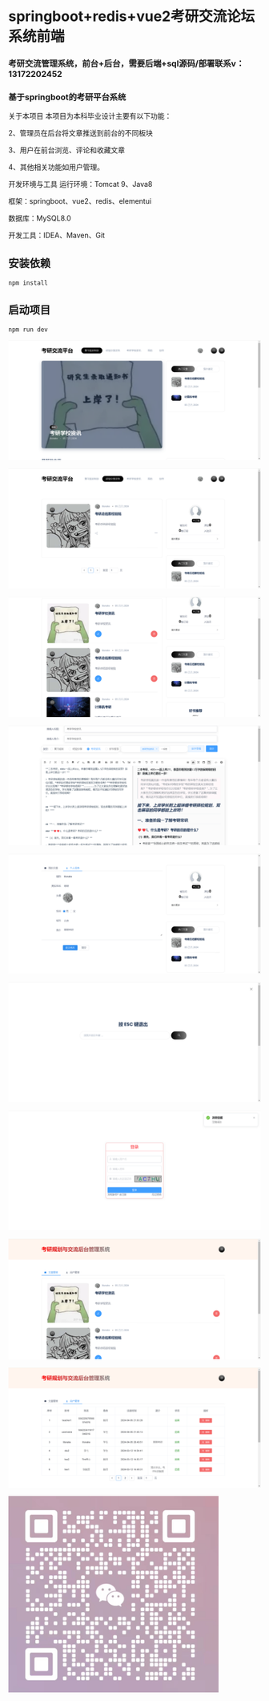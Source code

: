 # springboot+redis+vue2考研交流论坛系统前端
### 考研交流管理系统，前台+后台，需要后端+sql源码/部署联系v：13172202452

### 基于springboot的考研平台系统

关于本项目
本项目为本科毕业设计主要有以下功能：

2、管理员在后台将文章推送到前台的不同板块

3、用户在前台浏览、评论和收藏文章

4、其他相关功能如用户管理。

开发环境与工具
运行环境：Tomcat 9、Java8

框架：springboot、vue2、redis、elementui

数据库：MySQL8.0

开发工具：IDEA、Maven、Git  


## 安装依赖
```
npm install
```

## 启动项目
```
npm run dev
```
![输入图片说明](public/image.png)

![输入图片说明](public/image1.png)

![输入图片说明](public/image2.png)

![输入图片说明](public/image3.png)

![输入图片说明](public/image4.png)

![输入图片说明](public/image5.png)

![输入图片说明](public/image6.png)

![输入图片说明](public/image7.png)

![输入图片说明](public/image8.png)

![输入图片说明](public/vx.png)
